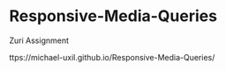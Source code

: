 # Responsive-Media-Queries
Zuri Assignment

ttps://michael-uxil.github.io/Responsive-Media-Queries/
